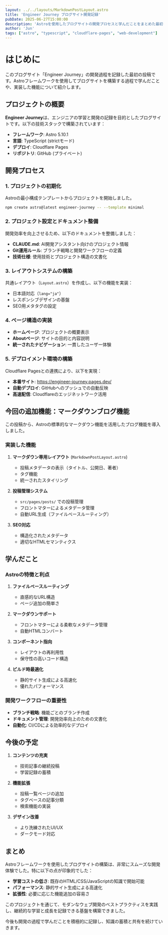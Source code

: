 ```yaml
---
layout: ../../layouts/MarkdownPostLayout.astro
title: 'Engineer Journey ブログサイト開発記録'
pubDate: 2025-06-27T15:00:00
description: 'Astroを使用したブログサイトの開発プロセスと学んだことをまとめた最初の投稿'
author: 'Jun'
tags: ["astro", "typescript", "cloudflare-pages", "web-development"]
---
```


# はじめに

このブログサイト「Engineer Journey」の開発過程を記録した最初の投稿です。Astroフレームワークを使用してブログサイトを構築する過程で学んだことや、実装した機能について紹介します。

## プロジェクトの概要

**Engineer Journey**は、エンジニアの学習と開発の記録を目的としたブログサイトです。以下の技術スタックで構築されています：

- **フレームワーク**: Astro 5.10.1
- **言語**: TypeScript (strictモード)
- **デプロイ**: Cloudflare Pages
- **リポジトリ**: GitHub (プライベート)

## 開発プロセス

### 1. プロジェクトの初期化

Astroの最小構成テンプレートからプロジェクトを開始しました。

```bash
npm create astro@latest engineer-journey -- --template minimal
```

### 2. プロジェクト設定とドキュメント整備

開発効率を向上させるため、以下のドキュメントを整備しました：

- **CLAUDE.md**: AI開発アシスタント向けのプロジェクト情報
- **Git運用ルール**: ブランチ戦略と開発ワークフローの定義
- **技術仕様**: 使用技術とプロジェクト構造の文書化

### 3. レイアウトシステムの構築

共通レイアウト（`Layout.astro`）を作成し、以下の機能を実装：

- 日本語対応（`lang="ja"`）
- レスポンシブデザインの基盤
- SEO用メタタグの設定

### 4. ページ構造の実装

- **ホームページ**: プロジェクトの概要表示
- **Aboutページ**: サイトの目的と内容説明
- **統一されたナビゲーション**: 一貫したユーザー体験

### 5. デプロイメント環境の構築

Cloudflare Pagesとの連携により、以下を実現：

- **本番サイト**: https://engineer-journey.pages.dev/
- **自動デプロイ**: GitHubへのプッシュでの自動反映
- **高速配信**: Cloudflareのエッジネットワーク活用

## 今回の追加機能：マークダウンブログ機能

この投稿から、Astroの標準的なマークダウン機能を活用したブログ機能を導入しました。

### 実装した機能

1. **マークダウン専用レイアウト** (`MarkdownPostLayout.astro`)
   - 投稿メタデータの表示（タイトル、公開日、著者）
   - タグ機能
   - 統一されたスタイリング

2. **投稿管理システム**
   - `src/pages/posts/` での投稿管理
   - フロントマターによるメタデータ管理
   - 自動URL生成（ファイルベースルーティング）

3. **SEO対応**
   - 構造化されたメタデータ
   - 適切なHTMLセマンティクス

## 学んだこと

### Astroの特徴と利点

1. **ファイルベースルーティング**
   - 直感的なURL構造
   - ページ追加の簡単さ

2. **マークダウンサポート**
   - フロントマターによる柔軟なメタデータ管理
   - 自動HTMLコンバート

3. **コンポーネント指向**
   - レイアウトの再利用性
   - 保守性の高いコード構造

4. **ビルド時最適化**
   - 静的サイト生成による高速化
   - 優れたパフォーマンス

### 開発ワークフローの重要性

- **ブランチ戦略**: 機能ごとのブランチ作成
- **ドキュメント管理**: 開発効率向上のための文書化
- **自動化**: CI/CDによる効率的なデプロイ

## 今後の予定

1. **コンテンツの充実**
   - 技術記事の継続投稿
   - 学習記録の蓄積

2. **機能拡張**
   - 投稿一覧ページの追加
   - タグベースの記事分類
   - 検索機能の実装

3. **デザイン改善**
   - より洗練されたUI/UX
   - ダークモード対応

## まとめ

Astroフレームワークを使用したブログサイトの構築は、非常にスムーズな開発体験でした。特に以下の点が印象的でした：

- **学習コストの低さ**: 既存のHTML/CSS/JavaScriptの知識で開始可能
- **パフォーマンス**: 静的サイト生成による高速化
- **拡張性**: 必要に応じた機能追加の容易さ

このプロジェクトを通じて、モダンなウェブ開発のベストプラクティスを実践し、継続的な学習と成長を記録できる基盤を構築できました。

今後も開発の過程で学んだことを積極的に記録し、知識の蓄積と共有を続けていきます。
